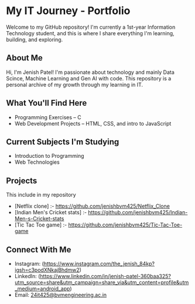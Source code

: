 # My IT Journey - Portfolio

Welcome to my GitHub repository! I'm currently a 1st-year Information Technology student, and this is where I share everything I'm learning, building, and exploring.

## About Me

Hi, I'm Jenish Patel! I'm passionate about technology and mainly Data Scince, Machine Learning and Gen AI with code. This repository is a personal archive of my growth through my learning in IT.

## What You'll Find Here

- Programming Exercises – C
- Web Development Projects – HTML, CSS, and intro to JavaScript

## Current Subjects I'm Studying

- Introduction to Programming
- Web Technologies


## Projects

This include in my repository
- [Netflix clone] :- https://github.com/jenishbvm425/Netflix_Clone
- [Indian Men's Cricket stats] :- https://github.com/jenishbvm425/Indian-Men-s-Cricket-stats
- [Tic Tac Toe game] :- https://github.com/jenishbvm425/Tic-Tac-Toe-game

## Connect With Me

- Instagram: (https://www.instagram.com/the_jenish_84kp?igsh=c3podXNkajBhdmw2)
- LinkedIn: (https://www.linkedin.com/in/jenish-patel-360baa325?utm_source=share&utm_campaign=share_via&utm_content=profile&utm_medium=android_app)
- Email: 24it425@bvmengineering.ac.in

